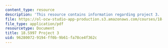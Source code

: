 ```yaml
---
content_type: resource
description: 'This resource contains information regarding project 3. '
file: https://ol-ocw-studio-app-production.s3.amazonaws.com/courses/18-s997-introduction-to-matlab-programming-fall-2011/962800729194ff0b9b61fa78ce4f362c_MIT18_S997F11_Project_3.pdf
file_type: application/pdf
resourcetype: Document
title: 18.S997 Project 3
uid: 96280072-9194-ff0b-9b61-fa78ce4f362c
---
```

